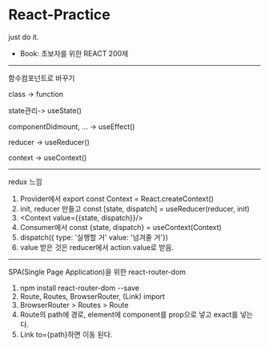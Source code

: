 # React-Practice

just do it.
- Book: 초보자를 위한 REACT 200제

---

함수컴포넌트로 바꾸기

class -> function

state관리-> useState()

componentDidmount, ... -> useEffect()

reducer -> useReducer()

context -> useContext()

---

redux 느낌
1. Provider에서 export const Context = React.createContext()
2. init, reducer 만들고 const [state, dispatch] = useReducer(reducer, init)
3. <Context value={{state, dispatch}}/>
4. Consumer에서 const {state, dispatch} = useContext(Context)
5. dispatch({ type: '실행할 거' value: '넘겨줄 거'})
6. value 받은 것은 reducer에서 action.value로 받음.

---

SPA(Single Page Application)을 위한 react-router-dom
1. npm install react-router-dom --save
2. Route, Routes, BrowserRouter, (Link) import
3. BrowserRouter > Routes > Route
4. Route의 path에 경로, element에 component를 prop으로 넣고 exact를 넣는다.
5. Link to={path}하면 이동 된다.
